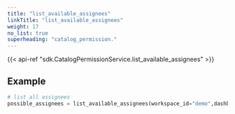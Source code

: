 ```yaml
---
title: "list_available_assignees"
linkTitle: "list_available_assignees"
weight: 17
no_list: true
superheading: "catalog_permission."
---
```


{{< api-ref "sdk.CatalogPermissionService.list_available_assignees" >}}

## Example

```python
# list all assignees
possible_assignees = list_available_assignees(workspace_id="demo",dashboard_id="sales")
```
